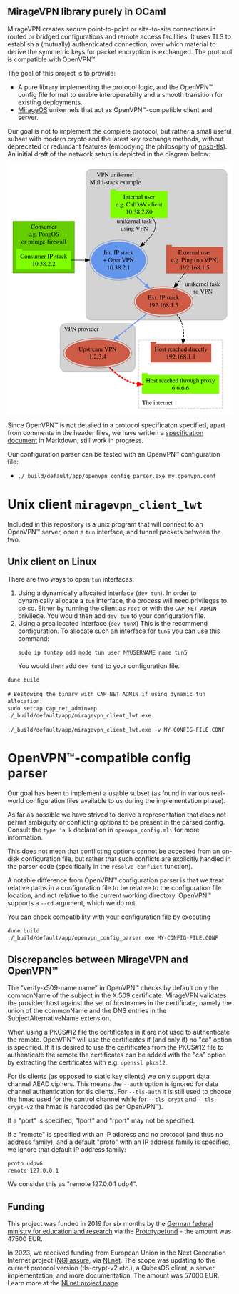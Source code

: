 ## MirageVPN library purely in OCaml

MirageVPN creates secure point-to-point or site-to-site connections in routed or bridged configurations and remote access facilities.
It uses TLS to establish a (mutually) authenticated connection, over which material to derive the symmetric keys for packet encryption is exchanged.
The protocol is compatible with OpenVPN™.

The goal of this project is to provide:
- A pure library implementing the protocol logic, and the OpenVPN™ config file format to enable interoperabilty and a smooth transition for existing deployments.
- [MirageOS](https://mirage.io) unikernels that act as OpenVPN™-compatible client and server.

Our goal is not to implement the complete protocol, but rather a small useful subset with modern crypto and the latest key exchange methods, without deprecated or redundant features
(embodying the philosophy of [nqsb-tls](https://nqsb.io)).  An initial draft of the network setup is depicted in the diagram below:

![diagram](/diagrams/multi-stack.svg)

Since OpenVPN™ is not detailed in a protocol specificaton specified, apart from comments in the header files, we have written a [specification document](https://github.com/robur-coop/miragevpn-spec) in Markdown, still work in progress.

Our configuration parser can be tested with an OpenVPN™ configuration file:

  - `./_build/default/app/openvpn_config_parser.exe my.openvpn.conf`

# Unix client `miragevpn_client_lwt`

Included in this repository is a unix program that will connect to an
OpenVPN™ server, open a `tun` interface, and tunnel packets between
the two.

## Unix client on Linux

There are two ways to open `tun` interfaces:
1) Using a dynamically allocated interface (`dev tun`).
   In order to dynamically allocate a `tun` interface, the process will need
   privileges to do so. Either by running the client as `root` or with
   the `CAP_NET_ADMIN` privilege.
   You would then add `dev tun` to your configuration file.
2) Using a preallocated interface (`dev tunX`)
   This is the recommend configuration.
   To allocate such an interface for `tun5` you can use this command:
   ```shell
   sudo ip tuntap add mode tun user MYUSERNAME name tun5
   ```
   You would then add `dev tun5` to your configuration file.

```shell
dune build

# Bestowing the binary with CAP_NET_ADMIN if using dynamic tun allocation:
sudo setcap cap_net_admin=ep ./_build/default/app/miragevpn_client_lwt.exe

./_build/default/app/miragevpn_client_lwt.exe -v MY-CONFIG-FILE.CONF
```

# OpenVPN™-compatible config parser

Our goal has been to implement a usable subset (as found in various
 real-world configuration files available to us during the implementation
 phase).

As far as possible we have strived to derive a representation that does not
 permit ambiguity or conflicting options to be present in the parsed config.
Consult the `type 'a k` declaration in `openvpn_config.mli` for more
 information.

This does not mean that conflicting options cannot be accepted from an on-disk
 configuration file, but rather that such conflicts are explicitly handled in
 the parser code (specifically in the `resolve_conflict` function).

A notable difference from OpenVPN™ configuration parser is that we treat relative
 paths in a configuration file to be relative to the configuration file
 location, and not relative to the current working directory. OpenVPN™ supports
 a `--cd` argument, which we do not.

You can check compatibility with your configuration file by executing
```shell
dune build
./_build/default/app/openvpn_config_parser.exe MY-CONFIG-FILE.CONF
```

## Discrepancies between MirageVPN and OpenVPN™

The "verify-x509-name <host> name" in OpenVPN™ checks by default only the
commonName of the subject in the X.509 certificate. MirageVPN validates the
provided host against the set of hostnames in the certificate, namely the union
of the commonName and the DNS entries in the SubjectAlternativeName extension.

When using a PKCS#12 file the certificates in it are not used to authenticate
the remote. OpenVPN™ will use the certificates if (and only if) no "ca" option
is specified. If it is desired to use the certificates from the PKCS#12 file
to authenticate the remote the certificates can be added with the "ca" option
by extracting the certificates with e.g. `openssl pkcs12`.

For tls clients (as opposed to static key clients) we only support data channel
AEAD ciphers. This means the `--auth` option is ignored for data channel
authentication for tls clients. For `--tls-auth` it is still used to choose the
hmac used for the control channel while for `--tls-crypt` and `--tls-crypt-v2`
the hmac is hardcoded (as per OpenVPN™).

If a "port" is specified, "lport" and "rport" may not be specified.

If a "remote" is specified with an IP address and no protocol (and thus no
address family), and a default "proto" with an IP address family is specified,
we ignore that default IP address family:
```
proto udpv6
remote 127.0.0.1
```
We consider this as "remote 127.0.0.1 <port> udp4".

## Funding

This project was funded in 2019 for six months by the [German federal ministry for education and research](https://www.bmbf.de) via the [Prototypefund](https://prototypefund.de) - the amount was 47500 EUR.

In 2023, we received funding from European Union in the Next Generation Internet project ([NGI assure](https://www.assure.ngi.eu/), via [NLnet](https://nlnet.nl). The scope was updating to the current protocol version (tls-crypt-v2 etc.), a QubesOS client, a server implementation, and more documentation. The amount was 57000 EUR. Learn more at the [NLnet project page](https://nlnet.nl/project/MirageVPN).
